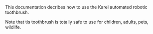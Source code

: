 
This documentation decribes how to use the Karel automated robotic toothbrush.

Note that tis toothbrush is totally safe to use for children, adults, pets, wildlife.
